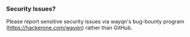 ### Security Issues?
Please report sensitive security issues via wayqn's bug-bounty program (https://hackerone.com/wayqn) rather than GitHub.
